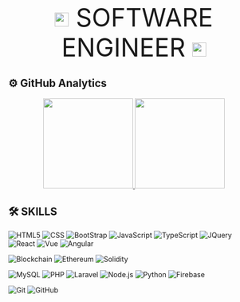 <div align="center" style="font-size: 50px;">
  <img src="https://media.giphy.com/media/hvRJCLFzcasrR4ia7z/giphy.gif" width="28">
   SOFTWARE ENGINEER
  <img src="https://media.giphy.com/media/hvRJCLFzcasrR4ia7z/giphy.gif" width="28">
</div>

## ⚙️ GitHub Analytics

<p align="center">
  <a href="https://github.com/supercoolx">
    <img height="180em" src="https://github-readme-stats-eight-theta.vercel.app/api?username=supercoolx&show_icons=true&theme=algolia&include_all_commits=true&count_private=true"/>
    <img height="180em" src="https://github-readme-stats-eight-theta.vercel.app/api/top-langs/?username=supercoolx&layout=compact&langs_count=8&theme=algolia"/>
  </a>
</p>

## 🛠️ SKILLS

![HTML5](https://img.shields.io/badge/-HTML5-333333?style=flat&logo=HTML5)
![CSS](https://img.shields.io/badge/-CSS-333333?style=flat&logo=CSS3&logoColor=1572B6)
![BootStrap](https://img.shields.io/badge/-BootStrap-333333?style=flat&logo=bootstrap&logoColor=1572B6)
![JavaScript](https://img.shields.io/badge/-JavaScript-333333?style=flat&logo=javascript)
![TypeScript](https://img.shields.io/badge/-TypeScript-333333?style=flat&logo=typescript)
![JQuery](https://img.shields.io/badge/-JQuery-333333?style=flat&logo=jquery)
![React](https://img.shields.io/badge/-React-333333?style=flat&logo=react)
![Vue](https://img.shields.io/badge/-Vue-333333?style=flat&logo=v)
![Angular](https://img.shields.io/badge/-Angular-333333?style=flat&logo=angular)

![Blockchain](https://img.shields.io/badge/-Blockchain-333333?style=flat&logo=bitcoin)
![Ethereum](https://img.shields.io/badge/-Ethereum-333333?style=flat&logo=ethereum)
![Solidity](https://img.shields.io/badge/-Solidity-333333?style=flat&logo=solidity&logoColor=228475)

![MySQL](https://img.shields.io/badge/-MySQL-333333?style=flat&logo=mysql)
![PHP](https://img.shields.io/badge/-PHP-333333?style=flat&logo=PHP)
![Laravel](https://img.shields.io/badge/-Laravel-333333?style=flat&logo=Laravel)
![Node.js](https://img.shields.io/badge/-Node.js-333333?style=flat&logo=node.js)
![Python](https://img.shields.io/badge/-Python-333333?style=flat&logo=python)
![Firebase](https://img.shields.io/badge/-Firebase-333333?style=flat&logo=firebase)

![Git](https://img.shields.io/badge/-Git-333333?style=flat&logo=git)
![GitHub](https://img.shields.io/badge/-GitHub-333333?style=flat&logo=github)
